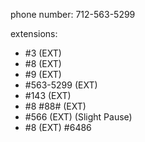 phone number: 712-563-5299

extensions:
 * #3 (EXT)
 * #8 (EXT)
 * #9 (EXT)
 * #563-5299 (EXT)
 * #143 (EXT)
 * #8  #88# (EXT)
 * #566 (EXT) (Slight Pause)
 * #8 (EXT) #6486
